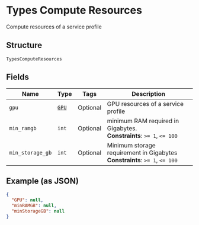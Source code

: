 
# Types Compute Resources

Compute resources of a service profile

## Structure

`TypesComputeResources`

## Fields

| Name | Type | Tags | Description |
|  --- | --- | --- | --- |
| `gpu` | [`GPU`](../../doc/models/gpu.md) | Optional | GPU resources of a service profile |
| `min_ramgb` | `int` | Optional | minimum RAM required in Gigabytes.<br>**Constraints**: `>= 1`, `<= 100` |
| `min_storage_gb` | `int` | Optional | Minimum storage requirement in Gigabytes<br>**Constraints**: `>= 1`, `<= 100` |

## Example (as JSON)

```json
{
  "GPU": null,
  "minRAMGB": null,
  "minStorageGB": null
}
```

